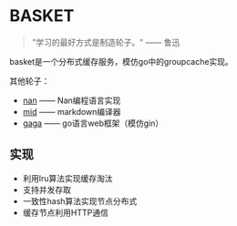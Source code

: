 # BASKET

> "学习的最好方式是制造轮子。" —— 鲁迅

basket是一个分布式缓存服务，模仿go中的groupcache实现。

其他轮子：

- [nan](https://github.com/shiniao/nan/) —— Nan编程语言实现
- [mid](https://github.com/shiniao/mid/) —— markdown编译器
- [gaga](https://github.com/shiniao/gaga/) —— go语言web框架（模仿gin）
  



## 实现
- 利用lru算法实现缓存淘汰
- 支持并发存取
- 一致性hash算法实现节点分布式
- 缓存节点利用HTTP通信